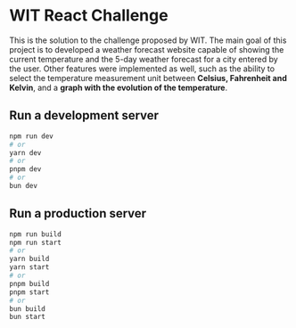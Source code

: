 # WIT React Challenge

This is the solution to the challenge proposed by WIT.
The main goal of this project is to developed a weather forecast website capable of showing the current temperature and
the 5-day weather forecast for a city entered by the user.
Other features were implemented as well, such as the ability to select the temperature measurement unit between
**Celsius, Fahrenheit and Kelvin**, and a **graph with the evolution of the temperature**.

## Run a development server

```bash
npm run dev
# or
yarn dev
# or
pnpm dev
# or
bun dev
```

## Run a production server

```bash
npm run build
npm run start
# or
yarn build
yarn start
# or
pnpm build
pnpm start
# or
bun build
bun start
```

